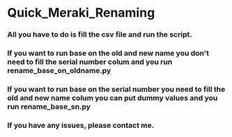 # Quick_Meraki_Renaming

### All you have to do is fill the csv file and run the script.
### If you want to run base on the old and new name you don't need to fill the serial number colum and you run rename_base_on_oldname.py
### If you want to run base on the serial number you need to fill the old and new name colum you can put dummy values and you run rename_base_sn.py
### If you have any issues, please contact me.
